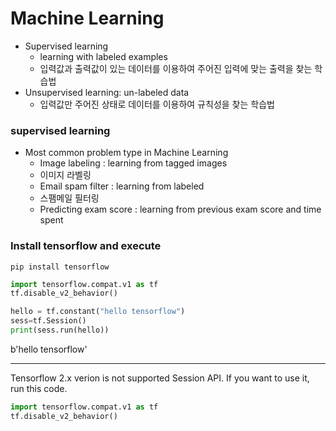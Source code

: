 # Machine Learning

- Supervised learning
  - learning with labeled examples
  - 입력값과 출력값이 있는 데이터를 이용하여 주어진 입력에 맞는 출력을 찾는 학습법
- Unsupervised learning: un-labeled data
  - 입력값만 주어진 상태로 데이터를 이용하여 규칙성을 찾는 학습법



### supervised learning

- Most common problem type in Machine Learning
  - Image labeling : learning from tagged images
  - 이미지 라벨링
  - Email spam filter : learning from labeled
  - 스팸메일 필터링
  - Predicting exam score : learning from previous exam score and time spent



### Install tensorflow and execute

`pip install tensorflow`

```python
import tensorflow.compat.v1 as tf
tf.disable_v2_behavior()

hello = tf.constant("hello tensorflow")
sess=tf.Session()
print(sess.run(hello))
```

b'hello tensorflow'

-------------------------------

Tensorflow 2.x verion is not supported Session API. If you want to use it, run this code.

```python
import tensorflow.compat.v1 as tf
tf.disable_v2_behavior()
```

